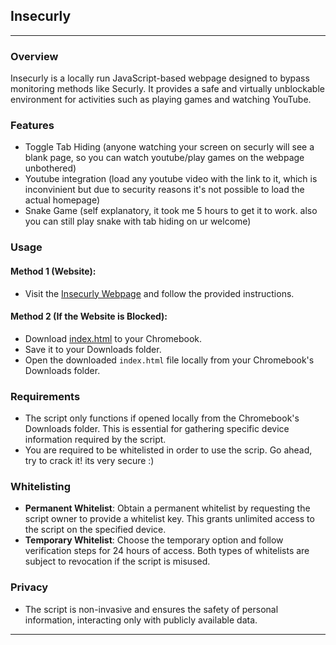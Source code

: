 ## Insecurly
---
### Overview
Insecurly is a locally run JavaScript-based webpage designed to bypass monitoring methods like Securly. It provides a safe and virtually unblockable environment for activities such as playing games and watching YouTube.

### Features
- Toggle Tab Hiding (anyone watching your screen on securly will see a blank page, so you can watch youtube/play games on the webpage unbothered)
- Youtube integration (load any youtube video with the link to it, which is inconvinient but due to security reasons it's not possible to load the actual homepage)
- Snake Game (self explanatory, it took me 5 hours to get it to work. also you can still play snake with tab hiding on ur welcome)
  
### Usage

#### Method 1 (Website):
- Visit the [Insecurly Webpage](https://insecurly.github.io) and follow the provided instructions.

#### Method 2 (If the Website is Blocked):
- Download [index.html](https://raw.githubusercontent.com/insecurly/insecurly.github.io/main/index.html) to your Chromebook.
- Save it to your Downloads folder.
- Open the downloaded `index.html` file locally from your Chromebook's Downloads folder.

### Requirements
- The script only functions if opened locally from the Chromebook's Downloads folder. This is essential for gathering specific device information required by the script.
- You are required to be whitelisted in order to use the scrip. Go ahead, try to crack it! its very secure :)

### Whitelisting
- **Permanent Whitelist**: Obtain a permanent whitelist by requesting the script owner to provide a whitelist key. This grants unlimited access to the script on the specified device.
- **Temporary Whitelist**: Choose the temporary option and follow verification steps for 24 hours of access. Both types of whitelists are subject to revocation if the script is misused.

### Privacy
- The script is non-invasive and ensures the safety of personal information, interacting only with publicly available data.

---


